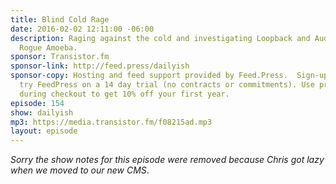 ```yaml
---
title: Blind Cold Rage
date: 2016-02-02 12:11:00 -06:00
description: Raging against the cold and investigating Loopback and Audio Hijack by
  Rogue Amoeba.
sponsor: Transistor.fm
sponsor-link: http://feed.press/dailyish
sponsor-copy: Hosting and feed support provided by Feed.Press.  Sign-up today and
  try FeedPress on a 14 day trial (no contracts or commitments). Use promo code "dailyish"
  during checkout to get 10% off your first year.
episode: 154
show: dailyish
mp3: https://media.transistor.fm/f08215ad.mp3
layout: episode
---
```


<em>Sorry the show notes for this episode were removed because Chris got lazy when we moved to our new CMS</em>.
